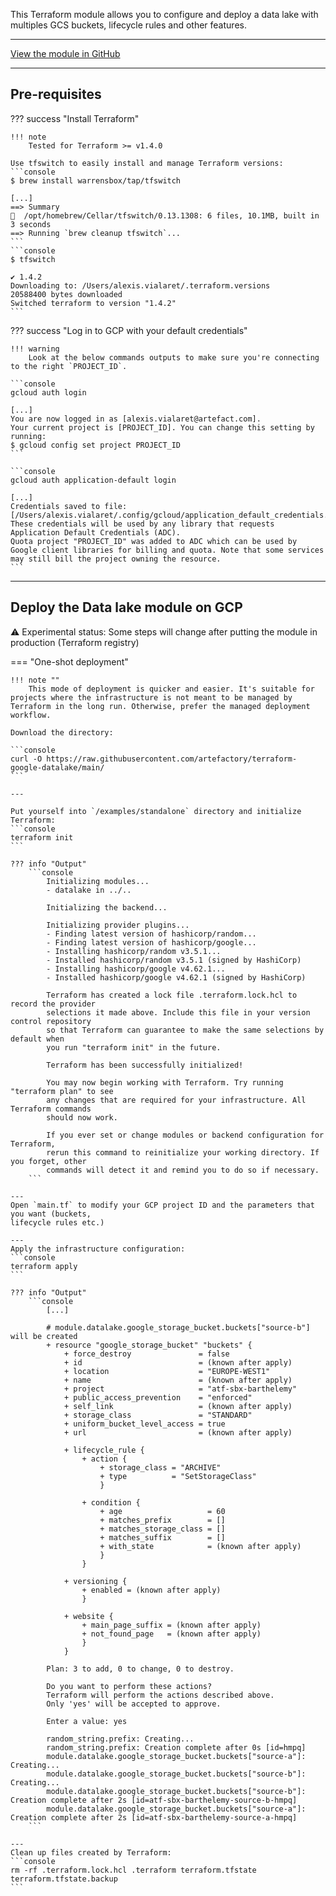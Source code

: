 This Terraform module allows you to configure and deploy a data lake with multiples GCS 
buckets, lifecycle rules and other features.

---

[View the module in GitHub](https://github.com/artefactory/terraform-google-datalake)

---

## Pre-requisites

??? success "Install Terraform"

    !!! note
        Tested for Terraform >= v1.4.0

    Use tfswitch to easily install and manage Terraform versions:
    ```console
    $ brew install warrensbox/tap/tfswitch
    
    [...]
    ==> Summary
    🍺  /opt/homebrew/Cellar/tfswitch/0.13.1308: 6 files, 10.1MB, built in 3 seconds
    ==> Running `brew cleanup tfswitch`...
    ```
    ```console
    $ tfswitch
    
    ✔ 1.4.2
    Downloading to: /Users/alexis.vialaret/.terraform.versions
    20588400 bytes downloaded
    Switched terraform to version "1.4.2" 
    ```
  

??? success "Log in to GCP with your default credentials"

    !!! warning 
        Look at the below commands outputs to make sure you're connecting to the right `PROJECT_ID`.
  
    ```console
    gcloud auth login
    
    [...]
    You are now logged in as [alexis.vialaret@artefact.com].
    Your current project is [PROJECT_ID]. You can change this setting by running:
    $ gcloud config set project PROJECT_ID
    ```
    
    ```console
    gcloud auth application-default login

    [...]
    Credentials saved to file: [/Users/alexis.vialaret/.config/gcloud/application_default_credentials.json]
    These credentials will be used by any library that requests Application Default Credentials (ADC).
    Quota project "PROJECT_ID" was added to ADC which can be used by Google client libraries for billing and quota. Note that some services may still bill the project owning the resource.
    ```

---

## Deploy the Data lake module on GCP

⚠️ Experimental status: Some steps will change after putting the module in production (Terraform registry)

=== "One-shot deployment"

    !!! note ""
        This mode of deployment is quicker and easier. It's suitable for projects where the infrastructure is not meant to be managed by Terraform in the long run. Otherwise, prefer the managed deployment workflow.

    Download the directory:

    ```console
    curl -O https://raw.githubusercontent.com/artefactory/terraform-google-datalake/main/
    ```

    ---

    Put yourself into `/examples/standalone` directory and initialize Terraform:
    ```console
    terraform init
    ```

    ??? info "Output"
        ```console
            Initializing modules...
            - datalake in ../..

            Initializing the backend...

            Initializing provider plugins...
            - Finding latest version of hashicorp/random...
            - Finding latest version of hashicorp/google...
            - Installing hashicorp/random v3.5.1...
            - Installed hashicorp/random v3.5.1 (signed by HashiCorp)
            - Installing hashicorp/google v4.62.1...
            - Installed hashicorp/google v4.62.1 (signed by HashiCorp)

            Terraform has created a lock file .terraform.lock.hcl to record the provider
            selections it made above. Include this file in your version control repository
            so that Terraform can guarantee to make the same selections by default when
            you run "terraform init" in the future.

            Terraform has been successfully initialized!

            You may now begin working with Terraform. Try running "terraform plan" to see
            any changes that are required for your infrastructure. All Terraform commands
            should now work.

            If you ever set or change modules or backend configuration for Terraform,
            rerun this command to reinitialize your working directory. If you forget, other
            commands will detect it and remind you to do so if necessary.
        ```

    ---
    Open `main.tf` to modify your GCP project ID and the parameters that you want (buckets,
    lifecycle rules etc.)

    ---
    Apply the infrastructure configuration:
    ```console
    terraform apply
    ```

    ??? info "Output"
        ```console
            [...]

            # module.datalake.google_storage_bucket.buckets["source-b"] will be created
            + resource "google_storage_bucket" "buckets" {
                + force_destroy               = false
                + id                          = (known after apply)
                + location                    = "EUROPE-WEST1"
                + name                        = (known after apply)
                + project                     = "atf-sbx-barthelemy"
                + public_access_prevention    = "enforced"
                + self_link                   = (known after apply)
                + storage_class               = "STANDARD"
                + uniform_bucket_level_access = true
                + url                         = (known after apply)

                + lifecycle_rule {
                    + action {
                        + storage_class = "ARCHIVE"
                        + type          = "SetStorageClass"
                        }

                    + condition {
                        + age                   = 60
                        + matches_prefix        = []
                        + matches_storage_class = []
                        + matches_suffix        = []
                        + with_state            = (known after apply)
                        }
                    }

                + versioning {
                    + enabled = (known after apply)
                    }

                + website {
                    + main_page_suffix = (known after apply)
                    + not_found_page   = (known after apply)
                    }
                }

            Plan: 3 to add, 0 to change, 0 to destroy.

            Do you want to perform these actions?
            Terraform will perform the actions described above.
            Only 'yes' will be accepted to approve.

            Enter a value: yes

            random_string.prefix: Creating...
            random_string.prefix: Creation complete after 0s [id=hmpq]
            module.datalake.google_storage_bucket.buckets["source-a"]: Creating...
            module.datalake.google_storage_bucket.buckets["source-b"]: Creating...
            module.datalake.google_storage_bucket.buckets["source-b"]: Creation complete after 2s [id=atf-sbx-barthelemy-source-b-hmpq]
            module.datalake.google_storage_bucket.buckets["source-a"]: Creation complete after 2s [id=atf-sbx-barthelemy-source-a-hmpq]
        ```
    
    ---
    Clean up files created by Terraform:
    ```console
    rm -rf .terraform.lock.hcl .terraform terraform.tfstate terraform.tfstate.backup
    ```
